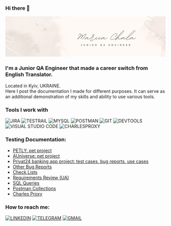 ### Hi there 👋

![HEADER](https://github.com/morsunne/morsunne/blob/main/assets/Beige%20Feminine%20Personal%20LinkedIn%20Banner.png)

### I'm a Junior QA Engineer that made a career switch from English Translator.
Located in Kyiv, UKRAINE.<br>
Here I post the documentation I made for different purposes. It can serve as an additional demonstration of my skills and ability to use various tools.
<!--My CV is <a href="https://drive.google.com/file/d/1emHFXZ6qF9sr6iUL-NRdMYPFylDAxjP0/view?usp=sharing" target = "_blank">here</a>.-->

### Tools I work with
![JIRA](https://img.shields.io/badge/-JIRA-24292f?style=for-the-badge&logo=jira&logoColor=2684ff)
![TESTRAIL](https://img.shields.io/badge/-TESTRAIL-24292f?style=for-the-badge&logo=testrail&)
![MYSQL](https://img.shields.io/badge/-MYSQL-24292f?style=for-the-badge&logo=mysql&logoColor=2684ff)
![POSTMAN](https://img.shields.io/badge/-POSTMAN-24292f?style=for-the-badge&logo=postman&logoColor=ff6c38)
![GIT](https://img.shields.io/badge/-GIT-24292f?style=for-the-badge&logo=git&logoColor=f05033)
![DEVTOOLS](https://img.shields.io/badge/-DEVTOOLS-24292f?style=for-the-badge&logo=googlechrome&logoColor=3d85fe)
![VISUAL STUDIO CODE](https://img.shields.io/badge/-VSCODE-24292f?style=for-the-badge&logo=vscode&logoColor=2684ff)
![CHARLESPROXY](https://img.shields.io/badge/-CHARLESPROXY-24292f?style=for-the-badge&logo=charlesproxy&logoColor=2684ff)

### Testing Documentation:
+ [PETLY: pet project](https://github.com/morsunne/Petly.git)
+ [AUniverse: pet project](https://github.com/morsunne/auniverse)
+ [Privat24 banking app project: test cases, bug reports, use cases](https://github.com/morsunne/Privat24)
+ [Other Bug Reports](https://github.com/morsunne/BugReports)
+ [Check Lists](https://github.com/morsunne/Checklists)
+ [Requirements Review (UA)](https://github.com/morsunne/ListBoxerReq)
+ [SQL Queries](https://github.com/morsunne/SQLqueries.git)
+ [Postman Collections](https://github.com/morsunne/PostmanColl)
+ [Charles Proxy](https://github.com/morsunne/CharlesP)





### How to reach me:
[![LINKEDIN](https://img.shields.io/badge/-LINKEDIN-24292f?style=for-the-badge&logo=linkedin&logoColor=0077b7)](https://www.linkedin.com/in/mariia-chala/)
[![TELEGRAM](https://img.shields.io/badge/-TELEGRAM-24292f?style=for-the-badge&logo=telegram&logoColor=32aadf)](https://t.me/morsunne)
[![GMAIL](https://img.shields.io/badge/-GMAIL-24292f?style=for-the-badge&logo=gmail&logoColor=f14336)](mailto:chalayamaria@gmail.com)

<!--
**morsunne/morsunne** is a ✨ _special_ ✨ repository because its `README.md` (this file) appears on your GitHub profile.

Here are some ideas to get you started:

- 🔭 I’m currently working on ...
- 🌱 I’m currently learning ...
- 👯 I’m looking to collaborate on ...
- 🤔 I’m looking for help with ...
- 💬 Ask me about ...
- 📫 How to reach me: ...
- 😄 Pronouns: ...
- ⚡ Fun fact: ...
-->
